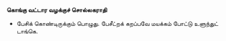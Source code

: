 **கொங்கு வட்டார வழக்குச் சொல்லகராதி**
- பேசிக் கொண்டிருக்கும் பொழுது. பேசீட்றக் கறப்பவே மயக்கம் போட்டு உளுந்துட் டாங்கெ.

